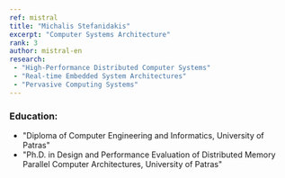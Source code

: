 ```yaml
---
ref: mistral
title: "Michalis Stefanidakis"
excerpt: "Computer Systems Architecture"
rank: 3
author: mistral-en
research:
 - "High-Performance Distributed Computer Systems"
 - "Real-time Embedded System Architectures"
 - "Pervasive Computing Systems"
---
```


### Education:
  - "Diploma of Computer Engineering and Informatics, University of Patras"
  - "Ph.D. in Design and Performance Evaluation of Distributed Memory Parallel Computer Architectures, University of Patras"
